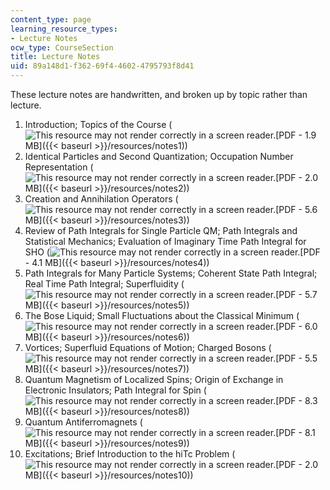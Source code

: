 ```yaml
---
content_type: page
learning_resource_types:
- Lecture Notes
ocw_type: CourseSection
title: Lecture Notes
uid: 89a148d1-f362-69f4-4602-4795793f8d41
---
```


These lecture notes are handwritten, and broken up by topic rather than lecture.

1.  Introduction; Topics of the Course (![This resource may not render correctly in a screen reader.](/images/inacessible.gif)[PDF - 1.9 MB]({{< baseurl >}}/resources/notes1))
2.  Identical Particles and Second Quantization; Occupation Number Representation (![This resource may not render correctly in a screen reader.](/images/inacessible.gif)[PDF - 2.0 MB]({{< baseurl >}}/resources/notes2))
3.  Creation and Annihilation Operators (![This resource may not render correctly in a screen reader.](/images/inacessible.gif)[PDF - 5.6 MB]({{< baseurl >}}/resources/notes3))
4.  Review of Path Integrals for Single Particle QM; Path Integrals and Statistical Mechanics; Evaluation of Imaginary Time Path Integral for SHO (![This resource may not render correctly in a screen reader.](/images/inacessible.gif)[PDF - 4.1 MB]({{< baseurl >}}/resources/notes4))
5.  Path Integrals for Many Particle Systems; Coherent State Path Integral; Real Time Path Integral; Superfluidity (![This resource may not render correctly in a screen reader.](/images/inacessible.gif)[PDF - 5.7 MB]({{< baseurl >}}/resources/notes5))
6.  The Bose Liquid; Small Fluctuations about the Classical Minimum (![This resource may not render correctly in a screen reader.](/images/inacessible.gif)[PDF - 6.0 MB]({{< baseurl >}}/resources/notes6))
7.  Vortices; Superfluid Equations of Motion; Charged Bosons (![This resource may not render correctly in a screen reader.](/images/inacessible.gif)[PDF - 5.5 MB]({{< baseurl >}}/resources/notes7))
8.  Quantum Magnetism of Localized Spins; Origin of Exchange in Electronic Insulators; Path Integral for Spin (![This resource may not render correctly in a screen reader.](/images/inacessible.gif)[PDF - 8.3 MB]({{< baseurl >}}/resources/notes8))
9.  Quantum Antiferromagnets (![This resource may not render correctly in a screen reader.](/images/inacessible.gif)[PDF - 8.1 MB]({{< baseurl >}}/resources/notes9))
10.  Excitations; Brief Introduction to the hiTc Problem (![This resource may not render correctly in a screen reader.](/images/inacessible.gif)[PDF - 2.0 MB]({{< baseurl >}}/resources/notes10))